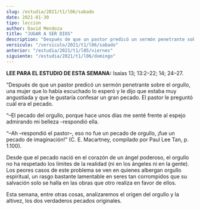 ```yaml
---
slug: /estudia/2021/t1/l06/sabado
date: 2021-01-30
tipo: leccion
author: David Mendoza
title: "JUGAR A SER DIOS"
description: "Después de que un pastor predicó un sermón penetrante sobre el orgullo, una mujer que lo había escuchado lo esperó y le dijo que estaba muy angustiada y que le gustaría confesar un gran pecado. El pastor le preguntó cuál era el pecado."
versiculo: "/versiculo/2021/t1/l06/sabado"
anterior: "/estudia/2021/t1/l05/viernes"
siguiente: "/estudia/2021/t1/l06/domingo"
---
```


**LEE PARA EL ESTUDIO DE ESTA SEMANA:** Isaías 13;
13:2–22; 14; 24–27.


“Después de que un pastor predicó un sermón
penetrante sobre el orgullo, una mujer que lo había escuchado lo
esperó y le dijo que estaba muy angustiada y que le gustaría
confesar un gran pecado. El pastor le preguntó cuál era el
pecado.


“–El pecado del orgullo, porque hace unos días me
senté frente al espejo admirando mi belleza –respondió
ella.


“–Ah –respondió el pastor–, eso no fue un
pecado de orgullo, ¡fue un pecado de imaginación!” (C.
E. Macartney, compilado por Paul Lee Tan, p. 1.100).


Desde que el pecado nació en el corazón de un ángel
poderoso, el orgullo no ha respetado los límites de la realidad
(ni en los ángeles ni en la gente). Los peores casos de este
problema se ven en quienes albergan orgullo espiritual, un rasgo
bastante lamentable en seres tan corrompidos que su salvación
solo se halla en las obras que otro realiza en favor de ellos.


Esta semana, entre otras cosas, analizaremos el origen del orgullo y
la altivez, los dos verdaderos pecados originales.
